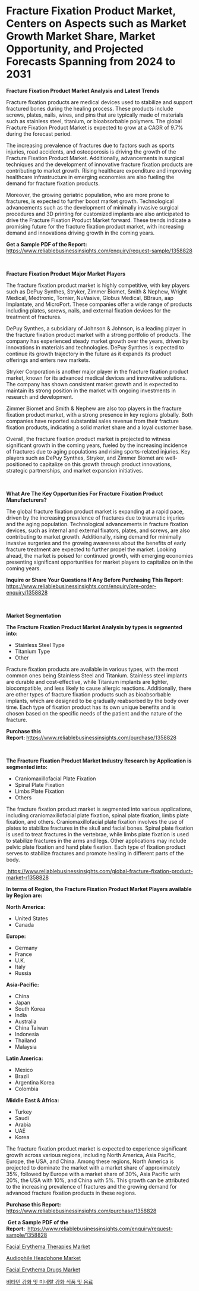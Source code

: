 <p><h1>Fracture Fixation Product Market, Centers on Aspects such as Market Growth Market Share, Market Opportunity, and Projected Forecasts Spanning from 2024 to 2031</h1></p><p><strong>Fracture Fixation Product Market Analysis and Latest Trends</strong></p>
<p><p>Fracture fixation products are medical devices used to stabilize and support fractured bones during the healing process. These products include screws, plates, nails, wires, and pins that are typically made of materials such as stainless steel, titanium, or bioabsorbable polymers. The global Fracture Fixation Product Market is expected to grow at a CAGR of 9.7% during the forecast period.</p><p>The increasing prevalence of fractures due to factors such as sports injuries, road accidents, and osteoporosis is driving the growth of the Fracture Fixation Product Market. Additionally, advancements in surgical techniques and the development of innovative fracture fixation products are contributing to market growth. Rising healthcare expenditure and improving healthcare infrastructure in emerging economies are also fueling the demand for fracture fixation products.</p><p>Moreover, the growing geriatric population, who are more prone to fractures, is expected to further boost market growth. Technological advancements such as the development of minimally invasive surgical procedures and 3D printing for customized implants are also anticipated to drive the Fracture Fixation Product Market forward. These trends indicate a promising future for the fracture fixation product market, with increasing demand and innovations driving growth in the coming years.</p></p>
<p><strong>Get a Sample PDF of the Report:&nbsp;</strong> <a href="https://www.reliablebusinessinsights.com/enquiry/request-sample/1358828">https://www.reliablebusinessinsights.com/enquiry/request-sample/1358828</a></p>
<p>&nbsp;</p>
<p><strong>Fracture Fixation Product Major Market Players</strong></p>
<p><p>The fracture fixation product market is highly competitive, with key players such as DePuy Synthes, Stryker, Zimmer Biomet, Smith & Nephew, Wright Medical, Medtronic, Tornier, NuVasive, Globus Medical, BBraun, aap Implantate, and MicroPort. These companies offer a wide range of products including plates, screws, nails, and external fixation devices for the treatment of fractures.</p><p>DePuy Synthes, a subsidiary of Johnson & Johnson, is a leading player in the fracture fixation product market with a strong portfolio of products. The company has experienced steady market growth over the years, driven by innovations in materials and technologies. DePuy Synthes is expected to continue its growth trajectory in the future as it expands its product offerings and enters new markets.</p><p>Stryker Corporation is another major player in the fracture fixation product market, known for its advanced medical devices and innovative solutions. The company has shown consistent market growth and is expected to maintain its strong position in the market with ongoing investments in research and development.</p><p>Zimmer Biomet and Smith & Nephew are also top players in the fracture fixation product market, with a strong presence in key regions globally. Both companies have reported substantial sales revenue from their fracture fixation products, indicating a solid market share and a loyal customer base.</p><p>Overall, the fracture fixation product market is projected to witness significant growth in the coming years, fueled by the increasing incidence of fractures due to aging populations and rising sports-related injuries. Key players such as DePuy Synthes, Stryker, and Zimmer Biomet are well-positioned to capitalize on this growth through product innovations, strategic partnerships, and market expansion initiatives.</p></p>
<p>&nbsp;</p>
<p><strong>What Are The Key Opportunities For Fracture Fixation Product Manufacturers?</strong></p>
<p><p>The global fracture fixation product market is expanding at a rapid pace, driven by the increasing prevalence of fractures due to traumatic injuries and the aging population. Technological advancements in fracture fixation devices, such as internal and external fixators, plates, and screws, are also contributing to market growth. Additionally, rising demand for minimally invasive surgeries and the growing awareness about the benefits of early fracture treatment are expected to further propel the market. Looking ahead, the market is poised for continued growth, with emerging economies presenting significant opportunities for market players to capitalize on in the coming years.</p></p>
<p><strong>Inquire or Share Your Questions If Any Before Purchasing This Report:</strong> <a href="https://www.reliablebusinessinsights.com/enquiry/pre-order-enquiry/1358828">https://www.reliablebusinessinsights.com/enquiry/pre-order-enquiry/1358828</a></p>
<p>&nbsp;</p>
<p><strong>Market Segmentation</strong></p>
<p><strong>The Fracture Fixation Product Market Analysis by types is segmented into:</strong></p>
<p><ul><li>Stainless Steel Type</li><li>Titanium Type</li><li>Other</li></ul></p>
<p><p>Fracture fixation products are available in various types, with the most common ones being Stainless Steel and Titanium. Stainless steel implants are durable and cost-effective, while Titanium implants are lighter, biocompatible, and less likely to cause allergic reactions. Additionally, there are other types of fracture fixation products such as bioabsorbable implants, which are designed to be gradually reabsorbed by the body over time. Each type of fixation product has its own unique benefits and is chosen based on the specific needs of the patient and the nature of the fracture.</p></p>
<p><strong>Purchase this Report:&nbsp;</strong><a href="https://www.reliablebusinessinsights.com/purchase/1358828">https://www.reliablebusinessinsights.com/purchase/1358828</a></p>
<p>&nbsp;</p>
<p><strong>The Fracture Fixation Product Market Industry Research by Application is segmented into:</strong></p>
<p><ul><li>Craniomaxillofacial Plate Fixation</li><li>Spinal Plate Fixation</li><li>Limbs Plate Fixation</li><li>Others</li></ul></p>
<p><p>The fracture fixation product market is segmented into various applications, including craniomaxillofacial plate fixation, spinal plate fixation, limbs plate fixation, and others. Craniomaxillofacial plate fixation involves the use of plates to stabilize fractures in the skull and facial bones. Spinal plate fixation is used to treat fractures in the vertebrae, while limbs plate fixation is used to stabilize fractures in the arms and legs. Other applications may include pelvic plate fixation and hand plate fixation. Each type of fixation product serves to stabilize fractures and promote healing in different parts of the body.</p></p>
<p><a href="https://www.reliablebusinessinsights.com/global-fracture-fixation-product-market-r1358828">&nbsp;https://www.reliablebusinessinsights.com/global-fracture-fixation-product-market-r1358828</a></p>
<p><strong>In terms of Region, the Fracture Fixation Product Market Players available by Region are:</strong></p>
<p>
    <p> <strong> North America: </strong>
        <ul>
            <li>United States</li>
            <li>Canada</li>
        </ul>
        </p> 
    <p> <strong> Europe: </strong>
        <ul>
            <li>Germany</li>
            <li>France</li>
            <li>U.K.</li>
            <li>Italy</li>
            <li>Russia</li>
        </ul>
        </p> 
    <p> <strong> Asia-Pacific: </strong>
        <ul>
            <li>China</li>
            <li>Japan</li>
            <li>South Korea</li>
            <li>India</li>
            <li>Australia</li>
            <li>China Taiwan</li>
            <li>Indonesia</li>
            <li>Thailand</li>
            <li>Malaysia</li>
        </ul>
        </p> 
    <p> <strong> Latin America: </strong>
        <ul>
            <li>Mexico</li>
            <li>Brazil</li>
            <li>Argentina Korea</li>
            <li>Colombia</li>
        </ul>
        </p> 
    <p> <strong> Middle East & Africa: </strong>
        <ul>
            <li>Turkey</li>
            <li>Saudi</li>
            <li>Arabia</li>
            <li>UAE</li>
            <li>Korea</li>
        </ul>
    </p>
    </p>
<p><p>The fracture fixation product market is expected to experience significant growth across various regions, including North America, Asia Pacific, Europe, the USA, and China. Among these regions, North America is projected to dominate the market with a market share of approximately 35%, followed by Europe with a market share of 30%, Asia Pacific with 20%, the USA with 10%, and China with 5%. This growth can be attributed to the increasing prevalence of fractures and the growing demand for advanced fracture fixation products in these regions.</p></p>
<p><strong>Purchase this Report: </strong><a href="https://www.reliablebusinessinsights.com/purchase/1358828">https://www.reliablebusinessinsights.com/purchase/1358828</a></p>
<p>&nbsp;<strong>Get a Sample PDF of the Report:&nbsp;&nbsp;</strong><a href="https://www.reliablebusinessinsights.com/enquiry/request-sample/1358828">https://www.reliablebusinessinsights.com/enquiry/request-sample/1358828</a></p>
<p><strong></strong></p>
<p><p><a href="https://github.com/KeeganBarrows2023/Market-Research-Report-List-1/blob/main/facial-erythema-therapies-market.md">Facial Erythema Therapies Market</a></p><p><a href="https://issuu.com/reportprime-2/docs/audiophile-headphone-market-size-2030.pptx">Audiophile Headphone Market</a></p><p><a href="https://github.com/RickHolmes3/Market-Research-Report-List-5/blob/main/facial-erythema-drugs-market.md">Facial Erythema Drugs Market</a></p><p><a href="https://github.com/TitusBoyer1/Market-Research-Report-List-1/blob/main/884677681669.md">비타민 강화 및 미네랄 강화 식품 및 음료</a></p></p>
